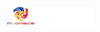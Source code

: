 <img src="https://github.com/MonyetC0mel/DOrk-MYOPECS/raw/main/Dork%20Myopecs.png" alt="Project Logo" width="200" />


